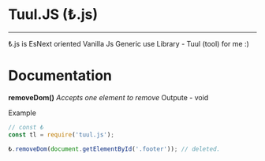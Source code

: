 # Tuul.JS (₺.js)

---

₺.js is EsNext oriented Vanilla Js Generic use Library - Tuul (tool) for me :)

# Documentation

**removeDom()**
*Accepts one element to remove*
Outpute - void

Example

```js
// const ₺
const tl = require('tuul.js');

₺.removeDom(document.getElementById('.footer')); // deleted.
```